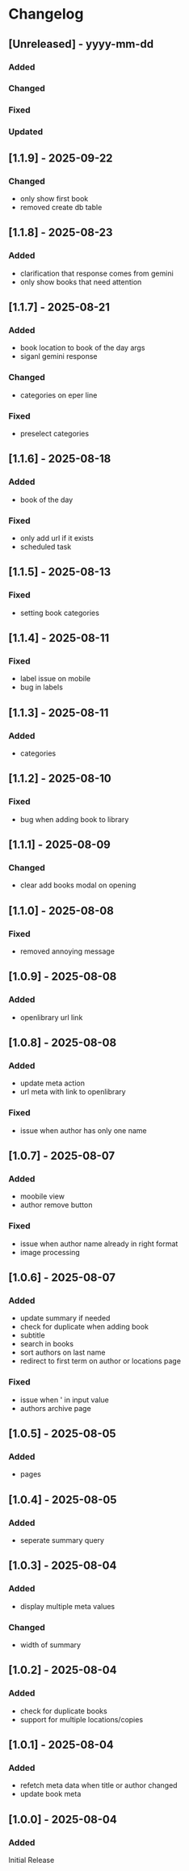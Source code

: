 # Changelog
## [Unreleased] - yyyy-mm-dd

### Added

### Changed

### Fixed

### Updated

## [1.1.9] - 2025-09-22


### Changed
- only show first book
- removed create db table

## [1.1.8] - 2025-08-23


### Added
- clarification that response comes from gemini
- only show books that need attention

## [1.1.7] - 2025-08-21


### Added
- book location to book of the day args
- siganl gemini response

### Changed
- categories on eper line

### Fixed
- preselect categories

## [1.1.6] - 2025-08-18


### Added
- book of the day

### Fixed
- only add url if it exists
- scheduled task

## [1.1.5] - 2025-08-13


### Fixed
- setting book categories

## [1.1.4] - 2025-08-11


### Fixed
- label issue on mobile
- bug in labels

## [1.1.3] - 2025-08-11


### Added
- categories

## [1.1.2] - 2025-08-10


### Fixed
- bug when adding book to library

## [1.1.1] - 2025-08-09


### Changed
- clear add books modal on opening

## [1.1.0] - 2025-08-08


### Fixed
- removed annoying message

## [1.0.9] - 2025-08-08


### Added
- openlibrary url link

## [1.0.8] - 2025-08-08


### Added
- update meta action
- url meta with link to openlibrary

### Fixed
- issue when author has only one name

## [1.0.7] - 2025-08-07


### Added
- moobile view
- author remove button

### Fixed
- issue when author name already in right format
- image processing

## [1.0.6] - 2025-08-07


### Added
- update summary if needed
- check for duplicate when adding book
- subtitle
- search in books
- sort authors on last name
- redirect to first term on author or locations page

### Fixed
- issue when ' in input value
- authors archive page

## [1.0.5] - 2025-08-05


### Added
- pages

## [1.0.4] - 2025-08-05


### Added
- seperate summary query

## [1.0.3] - 2025-08-04


### Added
- display multiple meta values

### Changed
- width of summary

## [1.0.2] - 2025-08-04


### Added
- check for duplicate books
- support for multiple locations/copies

## [1.0.1] - 2025-08-04


### Added
- refetch meta data when title or author changed
- update book meta

## [1.0.0] - 2025-08-04

### Added
Initial Release